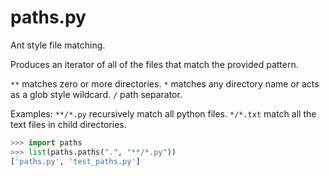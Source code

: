 paths.py
========

Ant style file matching.

Produces an iterator of all of the files that match the provided pattern.

`**`	matches zero or more directories.
`*`	matches any directory name or acts as a glob style wildcard.
`/`	path separator.

Examples:
	`**/*.py`	recursively match all python files.
	`*/*.txt`	match all the text files in child directories.	

```python
>>> import paths
>>> list(paths.paths(".", "**/*.py"))
['paths.py', 'test_paths.py']
```
